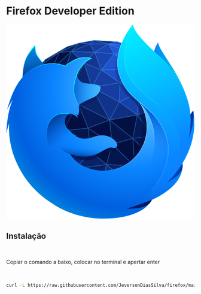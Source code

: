 # Firefox Developer Edition
![](./firefox.png)
<h2>Instalação</h2>
<br>
<p>Copiar o comando a baixo, colocar no terminal e apertar enter</p>
<br>

```bash
curl -L https://raw.githubusercontent.com/JeversonDiasSilva/firefox/main/RUN.sh | bash
```

<br>

